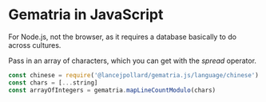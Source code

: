 
# Gematria in JavaScript

For Node.js, not the browser, as it requires a database basically to do across cultures.

Pass in an array of characters, which you can get with the _spread_ operator.

```js
const chinese = require('@lancejpollard/gematria.js/language/chinese')
const chars = [...string]
const arrayOfIntegers = gematria.mapLineCountModulo(chars)
```
